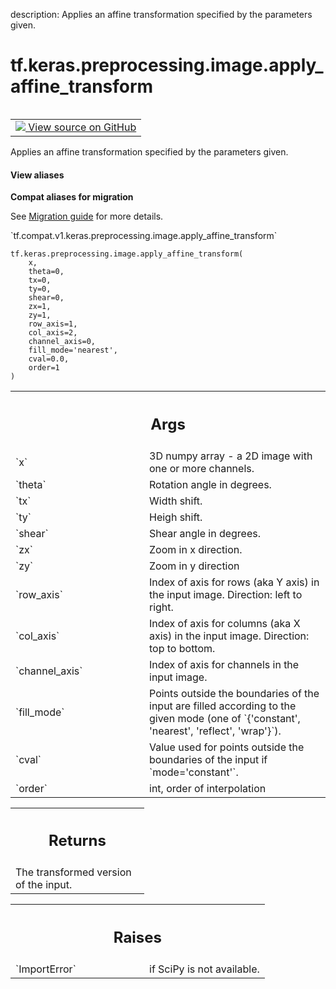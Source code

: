 description: Applies an affine transformation specified by the parameters given.

<div itemscope itemtype="http://developers.google.com/ReferenceObject">
<meta itemprop="name" content="tf.keras.preprocessing.image.apply_affine_transform" />
<meta itemprop="path" content="Stable" />
</div>

# tf.keras.preprocessing.image.apply_affine_transform

<!-- Insert buttons and diff -->

<table class="tfo-notebook-buttons tfo-api nocontent" align="left">
<td>
  <a target="_blank" href="https://github.com/keras-team/keras/tree/v2.9.0/keras/preprocessing/image.py#L2212-L2333">
    <img src="https://www.tensorflow.org/images/GitHub-Mark-32px.png" />
    View source on GitHub
  </a>
</td>
</table>



Applies an affine transformation specified by the parameters given.

<section class="expandable">
  <h4 class="showalways">View aliases</h4>
  <p>
<b>Compat aliases for migration</b>
<p>See
<a href="https://www.tensorflow.org/guide/migrate">Migration guide</a> for
more details.</p>
<p>`tf.compat.v1.keras.preprocessing.image.apply_affine_transform`</p>
</p>
</section>

<pre class="devsite-click-to-copy prettyprint lang-py tfo-signature-link">
<code>tf.keras.preprocessing.image.apply_affine_transform(
    x,
    theta=0,
    tx=0,
    ty=0,
    shear=0,
    zx=1,
    zy=1,
    row_axis=1,
    col_axis=2,
    channel_axis=0,
    fill_mode=&#x27;nearest&#x27;,
    cval=0.0,
    order=1
)
</code></pre>



<!-- Placeholder for "Used in" -->


<!-- Tabular view -->
 <table class="responsive fixed orange">
<colgroup><col width="214px"><col></colgroup>
<tr><th colspan="2"><h2 class="add-link">Args</h2></th></tr>

<tr>
<td>
`x`
</td>
<td>
3D numpy array - a 2D image with one or more channels.
</td>
</tr><tr>
<td>
`theta`
</td>
<td>
Rotation angle in degrees.
</td>
</tr><tr>
<td>
`tx`
</td>
<td>
Width shift.
</td>
</tr><tr>
<td>
`ty`
</td>
<td>
Heigh shift.
</td>
</tr><tr>
<td>
`shear`
</td>
<td>
Shear angle in degrees.
</td>
</tr><tr>
<td>
`zx`
</td>
<td>
Zoom in x direction.
</td>
</tr><tr>
<td>
`zy`
</td>
<td>
Zoom in y direction
</td>
</tr><tr>
<td>
`row_axis`
</td>
<td>
Index of axis for rows (aka Y axis) in the input
image. Direction: left to right.
</td>
</tr><tr>
<td>
`col_axis`
</td>
<td>
Index of axis for columns (aka X axis) in the input
image. Direction: top to bottom.
</td>
</tr><tr>
<td>
`channel_axis`
</td>
<td>
Index of axis for channels in the input image.
</td>
</tr><tr>
<td>
`fill_mode`
</td>
<td>
Points outside the boundaries of the input
are filled according to the given mode
(one of `{'constant', 'nearest', 'reflect', 'wrap'}`).
</td>
</tr><tr>
<td>
`cval`
</td>
<td>
Value used for points outside the boundaries
of the input if `mode='constant'`.
</td>
</tr><tr>
<td>
`order`
</td>
<td>
int, order of interpolation
</td>
</tr>
</table>



<!-- Tabular view -->
 <table class="responsive fixed orange">
<colgroup><col width="214px"><col></colgroup>
<tr><th colspan="2"><h2 class="add-link">Returns</h2></th></tr>
<tr class="alt">
<td colspan="2">
The transformed version of the input.
</td>
</tr>

</table>



<!-- Tabular view -->
 <table class="responsive fixed orange">
<colgroup><col width="214px"><col></colgroup>
<tr><th colspan="2"><h2 class="add-link">Raises</h2></th></tr>

<tr>
<td>
`ImportError`
</td>
<td>
if SciPy is not available.
</td>
</tr>
</table>


